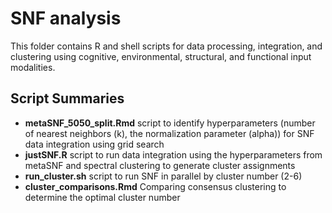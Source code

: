 # SNF analysis

This folder contains R and shell scripts for data processing, integration, and clustering using cognitive, environmental, structural, and functional input modalities.

## Script Summaries
- **metaSNF_5050_split.Rmd** script to identify hyperparameters (number of nearest neighbors (k), the normalization parameter (alpha)) for SNF data integration using grid search
- **justSNF.R** script to run data integration using the hyperparameters from metaSNF and spectral clustering to generate cluster assignments
- **run_cluster.sh** script to run SNF in parallel by cluster number (2-6)
- **cluster_comparisons.Rmd** Comparing consensus clustering to determine the optimal cluster number
